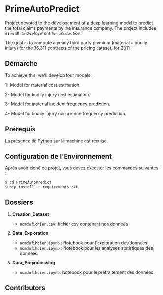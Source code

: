# PrimeAutoPredict

Project devoted to the developement of a deep learning model to predict the total claims payments by the insurance company. The project includes as well its deployment for production.


The goal is to compute a yearly third party premium (material + bodily injury) for the 36,311 contracts of the
pricing dataset, for 2011.

## Démarche
To achieve this, we'll develop four models:

1- Model for material cost estimation.

2- Model for bodily injury cost estimation.

3- Model for material incident frequency prediction.

4- Model for bodily injury occurrence frequency prediction.

## Prérequis
La présence de [Python](https://www.python.org/) sur la machine est requise.

## Configuration de l'Environnement

Après avoir cloné ce projet, vous devez exécuter les commandes suivantes :

```bash
$ cd PrimeAutoPredict
$ pip install -r requirements.txt
```
## Dossiers

1. **Creation_Dataset**
   - `nomdufichier.csv`: fichier csv contenant nos données
     
2. **Data_Exploration**
   - `nomdufihcier.ipynb` : Notebook pour l'exploration des données.
   - `nomdufihcier.ipynb` :  Notebook pour les analyses statistiques des données.

3. **Data_Preprocessing**
   - `nomdufihcier.ipynb`: Notebook pour le prétraitement des données.

## Contributors
